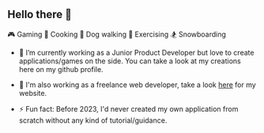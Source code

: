 ## Hello there 👋

:video_game: Gaming
:hamburger: Cooking
🐶 Dog walking
:runner: Exercising
🏂 Snowboarding

- 🔭 I’m currently working as a Junior Product Developer but love to create applications/games on the side. You can take a look at my creations here on my github profile.
- 🌱 I'm also working as a freelance web developer, take a look [here](www.bestwebdev.co.uk) for my website.

- ⚡ Fun fact: Before 2023, I'd never created my own application from scratch without any kind of tutorial/guidance.

<!--
Here are some ideas to get you started:

- 👯 I’m looking to collaborate on ...
- 💬 Ask me about ...
- 📫 How to reach me: ...
- 😄 Pronouns: ...
-->
